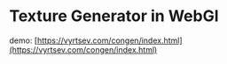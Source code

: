 # Texture Generator in WebGl
demo: [https://vyrtsev.com/congen/index.html](https://vyrtsev.com/congen/index.html)